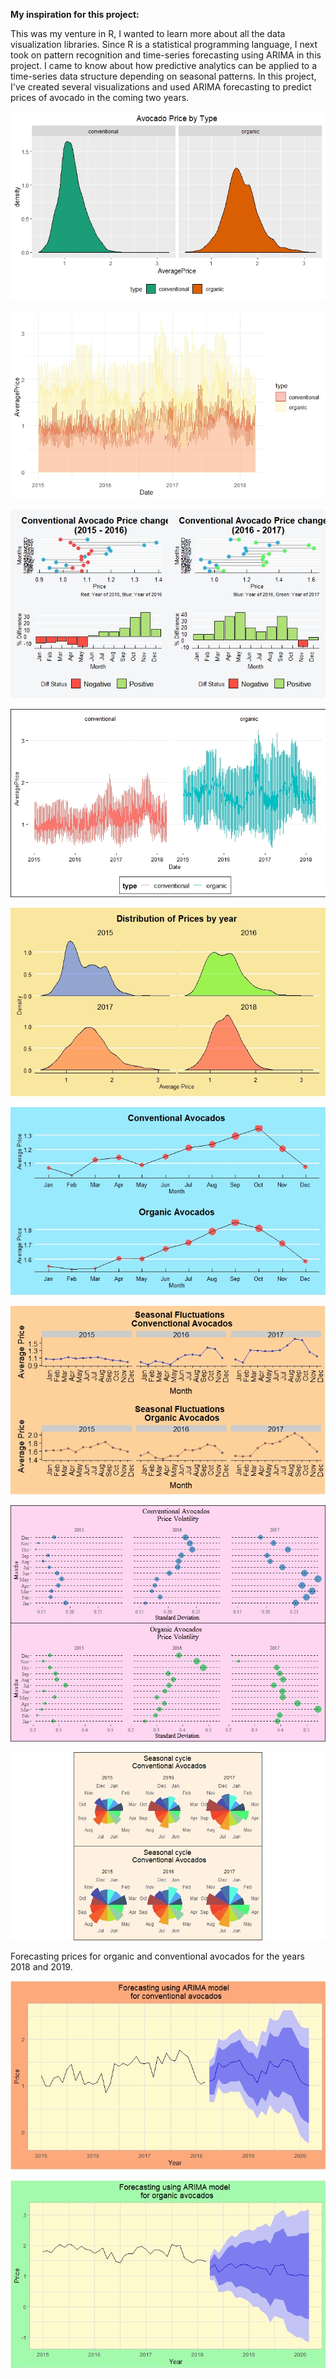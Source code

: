 **My inspiration for this project:**

This was my venture in R, I wanted to learn more about all the data visualization libraries. 
Since R is a statistical programming language, I next took on pattern recognition and time-series forecasting using ARIMA in this project. 
I came to know about how predictive analytics can be applied to a time-series data structure depending on seasonal patterns.
In this project, I've created several visualizations and used ARIMA forecasting to predict prices of avocado in the coming two years.



![1](https://github.com/Monica-Kulkarni/Avocado-pricing-forecast/blob/master/Avocado_Visualizations/1.jpeg)

![2](https://github.com/Monica-Kulkarni/Avocado-pricing-forecast/blob/master/Avocado_Visualizations/2.jpeg)

![3](https://github.com/Monica-Kulkarni/Avocado-pricing-forecast/blob/master/Avocado_Visualizations/3.jpeg)

![4](https://github.com/Monica-Kulkarni/Avocado-pricing-forecast/blob/master/Avocado_Visualizations/4.jpeg)

![5](https://github.com/Monica-Kulkarni/Avocado-pricing-forecast/blob/master/Avocado_Visualizations/5.jpeg)

![6](https://github.com/Monica-Kulkarni/Avocado-pricing-forecast/blob/master/Avocado_Visualizations/6.jpeg)

![7](https://github.com/Monica-Kulkarni/Avocado-pricing-forecast/blob/master/Avocado_Visualizations/7.jpeg)

![8](https://github.com/Monica-Kulkarni/Avocado-pricing-forecast/blob/master/Avocado_Visualizations/8.jpeg)

![9](https://github.com/Monica-Kulkarni/Avocado-pricing-forecast/blob/master/Avocado_Visualizations/9.jpeg)



Forecasting prices for organic and conventional avocados for the years 2018 and 2019. 

![Arima_1](https://github.com/Monica-Kulkarni/Avocado-pricing-forecast/blob/master/Avocado-ARIMA/Arima_1.jpeg)

![Arima_2](https://github.com/Monica-Kulkarni/Avocado-pricing-forecast/blob/master/Avocado-ARIMA/Arima_2.jpeg)
